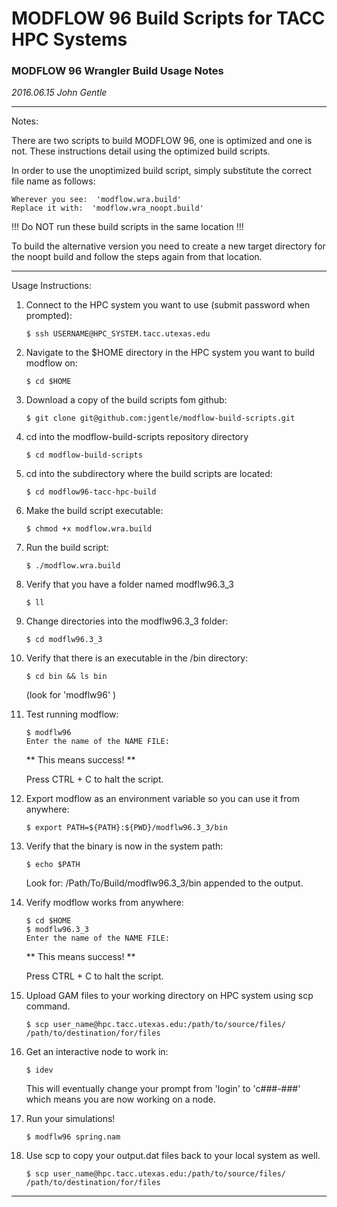 # MODFLOW 96 Build Scripts for TACC HPC Systems

### MODFLOW 96 Wrangler Build Usage Notes
_2016.06.15_
_John Gentle_

___

Notes:

There are two scripts to build MODFLOW 96, one is optimized and one is not.
These instructions detail using the optimized build scripts.

In order to use the unoptimized build script, simply substitute the correct file name as follows:

    Wherever you see:  'modflow.wra.build'
    Replace it with:  'modflow.wra_noopt.build'

!!! Do NOT run these build scripts in the same location !!!

To build the alternative version you need to create a new target directory for the noopt build and follow the steps again from that location.

___

Usage Instructions:

1. Connect to the HPC system you want to use (submit password when prompted):

    ```
    $ ssh USERNAME@HPC_SYSTEM.tacc.utexas.edu
    ```

2. Navigate to the $HOME directory in the HPC system you want to build modflow on:
    
    ```
    $ cd $HOME
    ```

3. Download a copy of the build scripts fom github:

    ```
    $ git clone git@github.com:jgentle/modflow-build-scripts.git
    ```

4. cd into the modflow-build-scripts repository directory

    ```
    $ cd modflow-build-scripts
    ```

5. cd into the subdirectory where the build scripts are located:

    ```
    $ cd modflow96-tacc-hpc-build
    ```

6. Make the build script executable:

    ```
    $ chmod +x modflow.wra.build
    ```

7. Run the build script:

    ```
    $ ./modflow.wra.build
    ```

8. Verify that you have a folder named modflw96.3_3

    ```
    $ ll
    ```

9. Change directories into the modflw96.3_3 folder:

    ```
    $ cd modflw96.3_3
    ```

10. Verify that there is an executable in the /bin directory:

    ```
    $ cd bin && ls bin
    ```

    (look for 'modflw96' )

11. Test running modflow:

    ```
    $ modflw96
    Enter the name of the NAME FILE:
    ```

    ** This means success! **

    Press CTRL + C to halt the script.

12. Export modflow as an environment variable so you can use it from anywhere:

    ```
    $ export PATH=${PATH}:${PWD}/modflw96.3_3/bin
    ```

13. Verify that the binary is now in the system path:

    ```
    $ echo $PATH
    ```

    Look for: /Path/To/Build/modflw96.3_3/bin appended to the output.

14. Verify modflow works from anywhere:

    ```
    $ cd $HOME
    $ modflw96.3_3
    Enter the name of the NAME FILE:
    ```

    ** This means success! **

    Press CTRL + C to halt the script.


15. Upload GAM files to your working directory on HPC system using scp command.

    ```
    $ scp user_name@hpc.tacc.utexas.edu:/path/to/source/files/ /path/to/destination/for/files
    ```

16. Get an interactive node to work in:

    ```
    $ idev
    ```

    This will eventually change your prompt from 'login' to 'c###-###' which means you are now working on a node.

17. Run your simulations!

    ```
    $ modflw96 spring.nam
    ```

18. Use scp to copy your output.dat files back to your local system as well.

    ```
    $ scp user_name@hpc.tacc.utexas.edu:/path/to/source/files/ /path/to/destination/for/files
    ```

___

